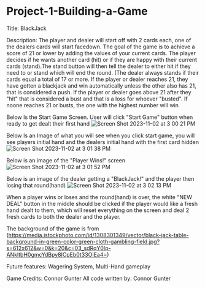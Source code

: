 # Project-1-Building-a-Game
Title: BlackJack

Description: 
The player and dealer will start off with 2 cards each, one of the dealers cards will start facedown. The goal of the game is to achieve a score of 21 or lower by adding the values of your current cards. The player decides if he wants another card (hit) or if they are happy with their current cards (stand).The stand button will then tell the dealer to either hit if they need to or stand which will end the round. (The dealer always stands if their cards equal a total of 17 or more. If the player or dealer reaches 21, they have gotten a blackjack and win automatically unless the other also has 21, that is considered a push. If the player or dealer goes above 21 after they "hit" that is considered a bust and that is a loss for whoever "busted". If noone reaches 21 or busts, the one with the highest number will win

Below Is the Start Game Screen. User will click "Start Game" button when ready to get dealt their first hand
![Screen Shot 2023-11-02 at 3 00 21 PM](https://github.com/connorgunter/Project-1-Building-a-Game/assets/31771870/91404656-e2a2-469e-bed1-7eaf7f3ef2c3)

Below Is an Image of what you will see when you click start game, you will see players initial hand and the dealers initial hand with the first card hidden
![Screen Shot 2023-11-02 at 3 01 38 PM](https://github.com/connorgunter/Project-1-Building-a-Game/assets/31771870/1917b130-a981-4676-ab69-0dbfd9c41080)

Below is an image of the "Player Wins!" screen
![Screen Shot 2023-11-02 at 3 01 52 PM](https://github.com/connorgunter/Project-1-Building-a-Game/assets/31771870/04e76736-2de2-4967-8014-8964defd7c94)

Below is an image of the dealer getting a "BlackJack!" and the player then losing that round(hand)
![Screen Shot 2023-11-02 at 3 02 13 PM](https://github.com/connorgunter/Project-1-Building-a-Game/assets/31771870/4191bc78-cdf1-47b4-9fe7-fd605a30893d)

When a player wins or loses and the round(hand) is over, the white "NEW DEAL" button in the middle should be clicked if the player would like a fresh hand dealt to them, which will reset everything on the screen and deal 2 fresh cards to both the dealer and the player.

The background of the game is from (https://media.istockphoto.com/id/1308301349/vector/black-jack-table-background-in-green-color-green-cloth-gambling-field.jpg?s=612x612&w=0&k=20&c=03_sdRqY0Ip-ANkltbH0gmcYdBpy8ICpEb0t33OIEa4=)

Future features: Wagering System, Multi-Hand gameplay

Game Credits: Connor Gunter
All code written by: Connor Gunter
